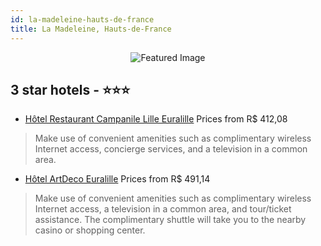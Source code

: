 ```yaml
---
id: la-madeleine-hauts-de-france
title: La Madeleine, Hauts-de-France
---
```


<center><img src="https://i.travelapi.com/hotels/7000000/6460000/6454500/6454446/15b34961_z.jpg" alt="Featured Image" /></center>


##  3 star hotels - ⭐️⭐️⭐️

-    [Hôtel Restaurant Campanile Lille Euralille](https://us.hurb.com/hotels/la-madeleine/hotel-restaurant-campanile-lille-euralille-JNP-JP244200?cmp=18055) Prices from R$ 412,08
   > Make use of convenient amenities such as complimentary wireless Internet access, concierge services, and a television in a common area.
-    [Hôtel ArtDeco Euralille](https://us.hurb.com/hotels/la-madeleine/hotel-artdeco-euralille-JNP-JP981250?cmp=18055) Prices from R$ 491,14
   > Make use of convenient amenities such as complimentary wireless Internet access, a television in a common area, and tour/ticket assistance. The complimentary shuttle will take you to the nearby casino or shopping center.
